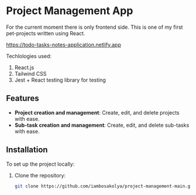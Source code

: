 # Project Management App

For the current moment there is only frontend side.
This is one of my first pet-projects written using React.

https://todo-tasks-notes-application.netlify.app

Techlologies used:
1. React.js
2. Tailwind CSS 
3. Jest + React testing library for testing

## Features

- **Project creation and management**: Create, edit, and delete projects with ease.
- **Sub-task creation and management**: Create, edit, and delete sub-tasks with ease.

## Installation

To set up the project locally:

1. Clone the repository:
   ```bash
   git clone https://github.com/iambosakolya/project-management-main.git
